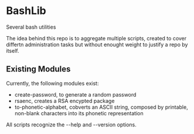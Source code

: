 # BashLib
Several bash utilities

The idea behind this repo is to aggregate multiple scripts, created to cover differtn administration tasks but without enought weight to justify a repo by itself.

## Existing Modules
Currently, the following modules exist:
 * create-password, to generate a random password
 * rsaenc, creates a RSA encypted package
 * to-phonetic-alphabet, cobverts an ASCII string, composed by printable, non-blank characters into its phonetic representation
 
 All scripts recognize the --help and --version options.
